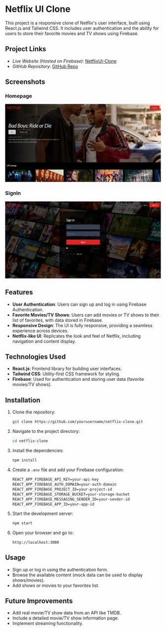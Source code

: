 # Netflix UI Clone

This project is a responsive clone of Netflix's user interface, built using React.js and Tailwind CSS. It includes user authentication and the ability for users to store their favorite movies and TV shows using Firebase.

## Project Links
- *Live Website (Hosted on Firebase):* [NetflixUI-Clone](https://netflix-clone-1a4c0.web.app/)
- *GitHub Repository:* [GitHub Repo](https://github.com/Paku0718/neflixclone)

## Screenshots

### Homepage
![Homepage Screenshot](./homepage-screenshot.jpg)

### SignIn
![Newsfeed Screenshot](./signin-screenshot.jpg)

## Features

- **User Authentication**: Users can sign up and log in using Firebase Authentication.
- **Favorite Movies/TV Shows**: Users can add movies or TV shows to their list of favorites, with data stored in Firebase.
- **Responsive Design**: The UI is fully responsive, providing a seamless experience across devices.
- **Netflix-like UI**: Replicates the look and feel of Netflix, including navigation and content display.

## Technologies Used

- **React.js**: Frontend library for building user interfaces.
- **Tailwind CSS**: Utility-first CSS framework for styling.
- **Firebase**: Used for authentication and storing user data (favorite movies/TV shows).

## Installation

1. Clone the repository:
    ```bash
    git clone https://github.com/yourusername/netflix-clone.git
    ```

2. Navigate to the project directory:
    ```bash
    cd netflix-clone
    ```

3. Install the dependencies:
    ```bash
    npm install
    ```

4. Create a `.env` file and add your Firebase configuration:
    ```env
    REACT_APP_FIREBASE_API_KEY=your-api-key
    REACT_APP_FIREBASE_AUTH_DOMAIN=your-auth-domain
    REACT_APP_FIREBASE_PROJECT_ID=your-project-id
    REACT_APP_FIREBASE_STORAGE_BUCKET=your-storage-bucket
    REACT_APP_FIREBASE_MESSAGING_SENDER_ID=your-sender-id
    REACT_APP_FIREBASE_APP_ID=your-app-id
    ```

5. Start the development server:
    ```bash
    npm start
    ```

6. Open your browser and go to:
    ```
    http://localhost:3000
    ```

## Usage

- Sign up or log in using the authentication form.
- Browse the available content (mock data can be used to display shows/movies).
- Add shows or movies to your favorites list.

## Future Improvements

- Add real movie/TV show data from an API like TMDB.
- Include a detailed movie/TV show information page.
- Implement streaming functionality.



